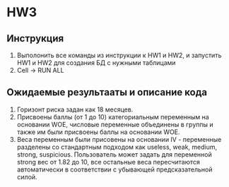 # HW3
## Инструкция
1. Выполонить все команды из инструкции к HW1 и HW2, и запустить HW1 и HW2 для создания БД с нужными таблицами
2. Cell -> RUN ALL
## Ожидаемые результааты и описание кода
1. Горизонт риска задан как 18 месяцев.
2. Присвоены баллы (от 1 до 10) категориальным переменным на основании WOE, числовые переменные объединены в группы и также им были присвоены баллы на основании WOE.
3. Веса переменным были присовены на основании IV - переменные разделены со стандартным подходом как useless, weak, medium, strong, suspicious. Пользователь может задать для переменной strong вес от 1.82 до 10, все остальные веса пересчитаются автоматически в соответствии с убывающей предсказательной силой.

